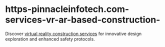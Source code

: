 # https-pinnacleinfotech.com-services-vr-ar-based-construction-
 Discover [virtual reality construction services]([https://github.com/pinnacleinfotec/https-pinnacleinfotech.com-services-vr-ar-based-construction-/tree/main]) for innovative design exploration and enhanced safety protocols. 
